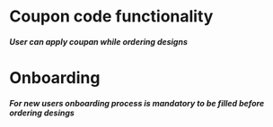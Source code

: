 # Coupon code functionality
##### User can apply coupan while ordering designs

# Onboarding
##### For new users onboarding process is mandatory to be filled before ordering desings
